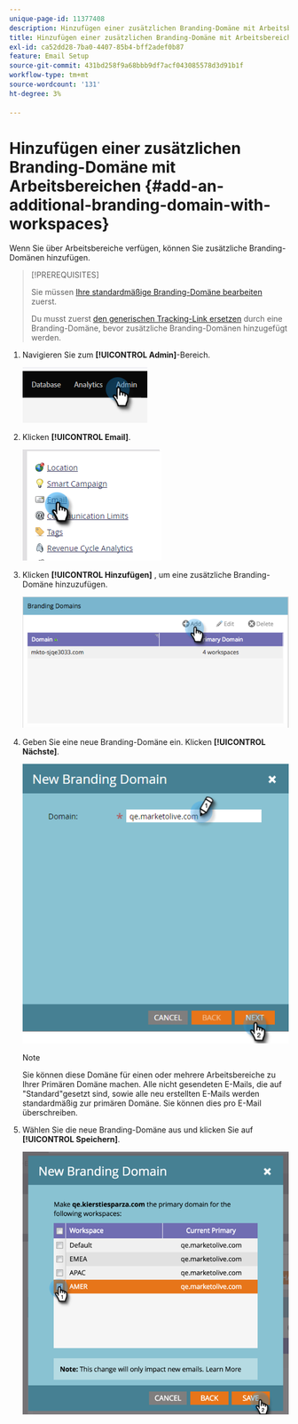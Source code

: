 ```yaml
---
unique-page-id: 11377408
description: Hinzufügen einer zusätzlichen Branding-Domäne mit Arbeitsbereichen - Marketo-Dokumente - Produktdokumentation
title: Hinzufügen einer zusätzlichen Branding-Domäne mit Arbeitsbereichen
exl-id: ca52dd28-7ba0-4407-85b4-bff2adef0b87
feature: Email Setup
source-git-commit: 431bd258f9a68bbb9df7acf043085578d3d91b1f
workflow-type: tm+mt
source-wordcount: '131'
ht-degree: 3%

---
```


# Hinzufügen einer zusätzlichen Branding-Domäne mit Arbeitsbereichen {#add-an-additional-branding-domain-with-workspaces}

Wenn Sie über Arbeitsbereiche verfügen, können Sie zusätzliche Branding-Domänen hinzufügen.

>[!PREREQUISITES]
>
>Sie müssen [Ihre standardmäßige Branding-Domäne bearbeiten](/help/marketo/product-docs/administration/email-setup/add-multiple-branding-domains/edit-your-default-branding-domain.md) zuerst.
>
>Du musst zuerst [den generischen Tracking-Link ersetzen](/help/marketo/product-docs/administration/email-setup/add-multiple-branding-domains/edit-your-default-branding-domain-with-workspaces.md) durch eine Branding-Domäne, bevor zusätzliche Branding-Domänen hinzugefügt werden.

1. Navigieren Sie zum **[!UICONTROL Admin]**-Bereich.

   ![](assets/add-an-additional-branding-domain-with-workspaces-1.png)

1. Klicken **[!UICONTROL Email]**.

   ![](assets/add-an-additional-branding-domain-with-workspaces-2.png)

1. Klicken **[!UICONTROL Hinzufügen]** , um eine zusätzliche Branding-Domäne hinzuzufügen.

   ![](assets/add-an-additional-branding-domain-with-workspaces-3.png)

1. Geben Sie eine neue Branding-Domäne ein. Klicken **[!UICONTROL Nächste]**.

   ![](assets/add-an-additional-branding-domain-with-workspaces-4.png)

   >[!NOTE]
   >
   >Sie können diese Domäne für einen oder mehrere Arbeitsbereiche zu Ihrer Primären Domäne machen. Alle nicht gesendeten E-Mails, die auf &quot;Standard&quot;gesetzt sind, sowie alle neu erstellten E-Mails werden standardmäßig zur primären Domäne. Sie können dies pro E-Mail überschreiben.

1. Wählen Sie die neue Branding-Domäne aus und klicken Sie auf **[!UICONTROL Speichern]**.

   ![](assets/add-an-additional-branding-domain-with-workspaces-5.png)
